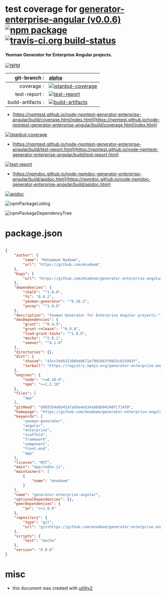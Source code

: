 # test coverage for  [generator-enterprise-angular (v0.0.6)](https://github.com/mnadeem/generator-enterprise-angular#readme)  [![npm package](https://img.shields.io/npm/v/npmtest-generator-enterprise-angular.svg?style=flat-square)](https://www.npmjs.org/package/npmtest-generator-enterprise-angular) [![travis-ci.org build-status](https://api.travis-ci.org/npmtest/node-npmtest-generator-enterprise-angular.svg)](https://travis-ci.org/npmtest/node-npmtest-generator-enterprise-angular)
#### Yeoman Generator for Enterprise Angular projects.

[![NPM](https://nodei.co/npm/generator-enterprise-angular.png?downloads=true&downloadRank=true&stars=true)](https://www.npmjs.com/package/generator-enterprise-angular)

| git-branch : | [alpha](https://github.com/npmtest/node-npmtest-generator-enterprise-angular/tree/alpha)|
|--:|:--|
| coverage : | [![istanbul-coverage](https://npmtest.github.io/node-npmtest-generator-enterprise-angular/build/coverage.badge.svg)](https://npmtest.github.io/node-npmtest-generator-enterprise-angular/build/coverage.html/index.html)|
| test-report : | [![test-report](https://npmtest.github.io/node-npmtest-generator-enterprise-angular/build/test-report.badge.svg)](https://npmtest.github.io/node-npmtest-generator-enterprise-angular/build/test-report.html)|
| build-artifacts : | [![build-artifacts](https://npmtest.github.io/node-npmtest-generator-enterprise-angular/glyphicons_144_folder_open.png)](https://github.com/npmtest/node-npmtest-generator-enterprise-angular/tree/gh-pages/build)|

- [https://npmtest.github.io/node-npmtest-generator-enterprise-angular/build/coverage.html/index.html](https://npmtest.github.io/node-npmtest-generator-enterprise-angular/build/coverage.html/index.html)

[![istanbul-coverage](https://npmtest.github.io/node-npmtest-generator-enterprise-angular/build/screenCapture.buildCi.browser.%252Ftmp%252Fbuild%252Fcoverage.lib.html.png)](https://npmtest.github.io/node-npmtest-generator-enterprise-angular/build/coverage.html/index.html)

- [https://npmtest.github.io/node-npmtest-generator-enterprise-angular/build/test-report.html](https://npmtest.github.io/node-npmtest-generator-enterprise-angular/build/test-report.html)

[![test-report](https://npmtest.github.io/node-npmtest-generator-enterprise-angular/build/screenCapture.buildCi.browser.%252Ftmp%252Fbuild%252Ftest-report.html.png)](https://npmtest.github.io/node-npmtest-generator-enterprise-angular/build/test-report.html)

- [https://npmdoc.github.io/node-npmdoc-generator-enterprise-angular/build/apidoc.html](https://npmdoc.github.io/node-npmdoc-generator-enterprise-angular/build/apidoc.html)

[![apidoc](https://npmdoc.github.io/node-npmdoc-generator-enterprise-angular/build/screenCapture.buildCi.browser.%252Ftmp%252Fbuild%252Fapidoc.html.png)](https://npmdoc.github.io/node-npmdoc-generator-enterprise-angular/build/apidoc.html)

![npmPackageListing](https://npmtest.github.io/node-npmtest-generator-enterprise-angular/build/screenCapture.npmPackageListing.svg)

![npmPackageDependencyTree](https://npmtest.github.io/node-npmtest-generator-enterprise-angular/build/screenCapture.npmPackageDependencyTree.svg)



# package.json

```json

{
    "author": {
        "name": "Mohammad Nadeem",
        "url": "https://github.com/mnadeem"
    },
    "bugs": {
        "url": "https://github.com/mnadeem/generator-enterprise-angular/issues"
    },
    "dependencies": {
        "chalk": "^1.0.0",
        "fs": "0.0.2",
        "yeoman-generator": "^0.18.3",
        "yosay": "^1.0.0"
    },
    "description": "Yeoman Generator for Enterprise Angular projects.",
    "devDependencies": {
        "grunt": "^0.4.5",
        "grunt-release": "^0.9.0",
        "load-grunt-tasks": "^1.0.0",
        "mocha": "^2.0.1",
        "semver": "^4.1.0"
    },
    "directories": {},
    "dist": {
        "shasum": "43cc34eb32206bdd671e79b5843f08d3c833493f",
        "tarball": "https://registry.npmjs.org/generator-enterprise-angular/-/generator-enterprise-angular-0.0.6.tgz"
    },
    "engines": {
        "node": ">=0.10.0",
        "npm": ">=1.2.10"
    },
    "files": [
        "app"
    ],
    "gitHead": "d865554e6b42afa50e4eb34abbbb94140fc71470",
    "homepage": "https://github.com/mnadeem/generator-enterprise-angular#readme",
    "keywords": [
        "yeoman-generator",
        "angular",
        "enterprise",
        "scaffold",
        "framework",
        "component",
        "front-end",
        "app"
    ],
    "license": "MIT",
    "main": "app/index.js",
    "maintainers": [
        {
            "name": "mnadeem"
        }
    ],
    "name": "generator-enterprise-angular",
    "optionalDependencies": {},
    "peerDependencies": {
        "yo": ">=1.0.0"
    },
    "repository": {
        "type": "git",
        "url": "git+https://github.com/mnadeem/generator-enterprise-angular.git"
    },
    "scripts": {
        "test": "mocha"
    },
    "version": "0.0.6"
}
```



# misc
- this document was created with [utility2](https://github.com/kaizhu256/node-utility2)
